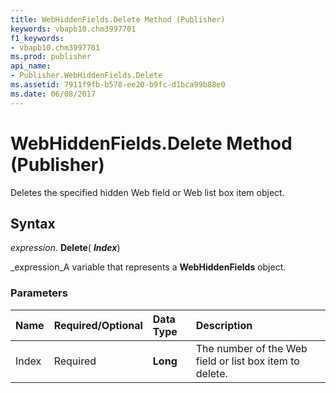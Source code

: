 ```yaml
---
title: WebHiddenFields.Delete Method (Publisher)
keywords: vbapb10.chm3997701
f1_keywords:
- vbapb10.chm3997701
ms.prod: publisher
api_name:
- Publisher.WebHiddenFields.Delete
ms.assetid: 7911f9fb-b578-ee20-b9fc-d1bca99b88e0
ms.date: 06/08/2017
---
```



# WebHiddenFields.Delete Method (Publisher)

Deletes the specified hidden Web field or Web list box item object.


## Syntax

 _expression_. **Delete**( **_Index_**)

 _expression_A variable that represents a **WebHiddenFields** object.


### Parameters



|**Name**|**Required/Optional**|**Data Type**|**Description**|
|:-----|:-----|:-----|:-----|
|Index|Required| **Long**|The number of the Web field or list box item to delete.|

